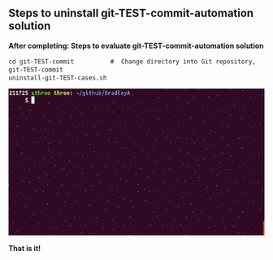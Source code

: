 ## Steps to uninstall git-TEST-commit-automation solution

**After completing: Steps to evaluate git-TEST-commit-automation solution**


    cd git-TEST-commit          #  Change directory into Git repository, git-TEST-commit
    uninstall-git-TEST-cases.sh    

<img id="Steps git-TEST-commit-automation-2-1.gif" src="../images/git-TEST-commit-automation-2-1.gif" >
    
**That is it!**
